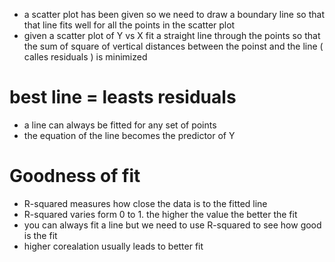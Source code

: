 * a scatter plot has been given so we need to draw a boundary line so that that line fits well for all the points in the scatter plot
* given a scatter plot of Y vs X fit a straight line through the points so that the sum of square of vertical distances between the poinst and the line ( calles residuals ) is minimized


# best line = leasts residuals

* a line can always be fitted for any set of points
* the equation of the line becomes the predictor of Y



# Goodness of fit
* R-squared measures how close the data is to the fitted line
* R-squared varies form 0 to 1. the higher the value the better the fit
* you can always fit a line but we need to use R-squared to see how good is the fit
* higher corealation usually leads to better fit
